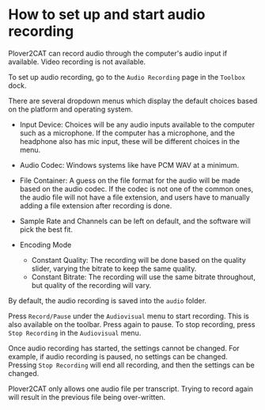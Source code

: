 # How to set up and start audio recording

Plover2CAT can record audio through the computer's audio input if available. Video recording is not available.

To set up audio recording, go to the `Audio Recording` page in the `Toolbox` dock.

There are several dropdown menus which display the default choices based on the platform and operating system.

- Input Device:  Choices will be any audio inputs available to the computer such as a microphone. If the computer has a microphone, and the headphone also has mic input, these will be different choices in the menu.

- Audio Codec: Windows systems like have PCM WAV at a minimum.

- File Container: A guess on the file format for the audio will be made based on the audio codec. If the codec is not one of the common ones, the audio file will not have a file extension, and users have to manually adding a file extension after recording is done.

- Sample Rate and Channels can be left on default, and the software will pick the best fit.

- Encoding Mode

  - Constant Quality: The recording will be done based on the quality slider, varying the bitrate to keep the same quality.
  - Constant Bitrate: The recording will use the same bitrate throughout, but quality of the recording will vary.

By default, the audio recording is saved into the `audio` folder. 

Press `Record/Pause` under the `Audiovisual` menu to start recording. This is also available on the toolbar. Press again to pause. To stop recording, press `Stop Recording` in the `Audiovisual` menu.

Once audio recording has started, the settings cannot be changed. For example, if audio recording is paused, no settings can be changed. Pressing `Stop Recording` will end all recording, and then the settings can be changed.

Plover2CAT only allows one audio file per transcript. Trying to record again will result in the previous file being over-written. 
